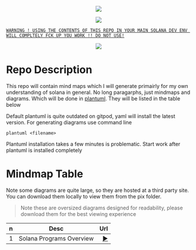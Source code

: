 <p align="center"><a href="https://bit.ly/morektz" target="_blank">
    <img src="https://hits.seeyoufarm.com/api/count/incr/badge.svg?url=https%3A%2F%2Fgithub.com%2Fmorektz%2FSolanaLearningMindMaps&count_bg=%23641E16&title_bg=%23000000&icon=reasonstudios.svg&icon_color=%23E7E7E7&title=hits&edge_flat=false"/>
</p><p align="center"><a href="https://gitpod.io/#https://github.com/morektz/SolanaLearningMindMaps" target="_blank">
    <img src="https://img.shields.io/badge/Gitpod-ready--to--code-908a85?logo=gitpod"/>
</p>

```
WARNING ! USING THE CONTENTS OF THIS REPO IN YOUR MAIN SOLANA DEV ENV WILL COMPLTELY FCK UP YOU WORK !! DO NOT USE!
```

<p align="center"><a href="https://bit.ly/morektz" target="_blank">
    <img src="https://media.giphy.com/media/2A29ghC2SEWYIYXGKt/giphy.gif"></a>
</p>

# Repo Description 

This repo will contain mind maps which I will generate primairly for my own understanding of solana in general. No long paragarphs, just mindmaps and diagrams. Which will be done in [plantuml](https://plantuml.com/). They will be listed in the table below

Default plantuml is quite outdated on gitpod, yaml will install the latest version. For generating diagrams use command line 

`plantuml <filename>`

Plantuml installation takes a few minutes is problematic. Start work after plantuml is installed completely


# Mindmap Table 

Note some diagrams are quite large, so they are hosted at a third party site. You can download them locally to view them from the pix folder. 

> Note these are oversized diagrams designed for readability,  please download them for the best viewing experience

|n|Desc|Url|
|:--|:--:|--:|
|1| Solana Programs Overview |[▶️](pix/SolanaProgramsOverview.wsd)|
